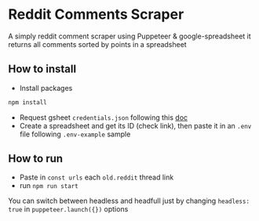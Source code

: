 # Reddit Comments Scraper
A simply reddit comment scraper using Puppeteer & google-spreadsheet
it returns all comments sorted by points in a spreadsheet
## How to install

-  Install packages
```bash
npm install
```


- Request gsheet `credentials.json` following this [doc](https://theoephraim.github.io/node-google-spreadsheet/#/getting-started/authentication?id=service-account "doc")
- Create a spreadsheet and get its ID (check link), then paste it in an `.env` file following `.env-example` sample

## How to run

- Paste in `const urls`  each `old.reddit` thread link
- run `npm run start`

You can switch between headless and headfull just by changing `headless: true` in `puppeteer.launch({})` options
